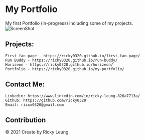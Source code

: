 # My Portfolio
My first Portfolio (in-progress) including some of my projects.
![ScreenShot](https://user-images.githubusercontent.com/52359914/137691977-88b01f20-91ee-44e5-a4e1-cb0b5d7da859.jpg)
## Projects:
```
First fan page - https://ricky0320.github.io/first-fan-page/
Run Buddy - https://ricky0320.github.io/run-buddy/
Horizeon - https://ricky0320.github.io/horizeon/
Portfolio - https://ricky0320.github.io/my-portfolio/
```
## Contact Me:
```
Linkedin: https://www.linkedin.com/in/ricky-leung-826a7713a/
Github: https://github.com/ricky0320
Email: ricxx0320@gmail.com
```
## Contribution
&copy; 2021 Create by Ricky Leung